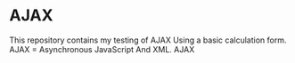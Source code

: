 # AJAX

This repository contains my testing of AJAX Using a basic calculation form.
AJAX = Asynchronous JavaScript And XML. AJAX
